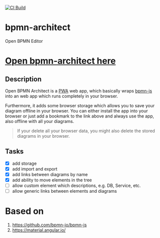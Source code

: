 [![CI Build](https://github.com/sterlp/bpmn-architect/actions/workflows/node.js.yml/badge.svg)](https://github.com/sterlp/bpmn-architect/actions/workflows/node.js.yml)

# bpmn-architect
Open BPMN Editor

# [Open bpmn-architect here](https://sterlp.github.io/bpmn-architect/)

## Description

Open BPMN Architect is a [PWA](https://en.wikipedia.org/wiki/Progressive_web_app) web app, which basically wraps [bpmn-js](https://github.com/bpmn-io/bpmn-js) into an web app which runs completely in your browser. 

Furthermore, it adds some browser storage which allows you to save your diagram offline in your browser.
You can either install the app into your browser or just add a bookmark to the link above and always use the app, also offline with all your diagrams.

> If your delete all your browser data, you might also delete the stored diagrams in your browser.

## Tasks

- [x] add storage
- [x] add import and export
- [x] add links between diagrams by name
- [x] add ability to move elements in the tree
- [ ] allow custom element which descriptions, e.g. DB, Service, etc.
- [ ] allow generic links between elements and diagrams

# Based on

1. https://github.com/bpmn-io/bpmn-js
2. https://material.angular.io/

